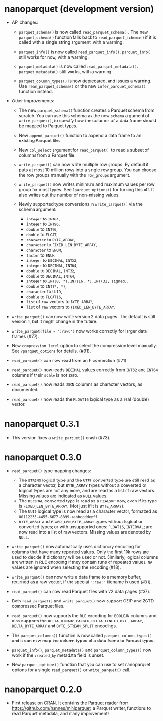 # nanoparquet (development version)

* API changes:

  - `parquet_schema()` is now called `read_parquet_schema()`. The new
    `parquet_schema()` function falls back to `read_parquet_schema()` if
    it is called with a single string argument, with a warning.

  - `parquet_info()` is now called `read_parquet_info()`. `parquet_info(`
    still works for now, with a warning.

  - `parquet_metadata()` is now called `read_parquet_metadata()`.
    `parquet_metadata()` still works, with a warning.

  - `parquet_column_types()` is now deprecated, and issues a warning. Use
    `read_parquet_schema()` or the new `infer_parquet_schema()` function
    instead.

* Other improvements:

  - The new `parquet_schema()` function creates a Parquet schema from
    scratch. You can use this schema as the new `schema` argument of
    `write_parquet()`, to specify how the columns of a data frame should
    be mapped to Parquet types.

  - New `append_parquet()` function to append a data frame to an
    existing Parquet file.

  - New `col_select` argument for `read_parquet()` to read a subset of
    columns from a Parquet file.

  - `write_parquet()` can now write multiple row groups. By default it puts
    at most 10 million rows into a single row group. You can choose the
    row groups manually with the `row_groups` argument.

  - `write_parquet()` now writes minimum and maximum values per row group
    for most types. See `?parquet_options()` for turning this off. It also
    writes out the number of non-missing values.

  - Newly supported type conversions in `write_parquet()` via the
    schema argument:

    - `integer` to `INT64`,
    - `integer` to `INT96`,
    - `double` to `INT96`,
    - `double` to `FLOAT`,
    - `character` to `BYTE_ARRAY`,
    - `character` to `FIXED_LEN_BYTE_ARRAY`,
    - `character` to `ENUM`,
    - `factor` to `ENUM`.
    - `integer` to `DECIMAL`, `INT32`,
    - `integer` to `DECIMAL`, `INT64`,
    - `double` to `DECIMAL`, `INT32`,
    - `double` to `DECIMAL`, `INT64`,
    - `integer` to `INT(8, *)`, `INT(16, *)`, `INT(32, signed)`,
    - `double` to `INT(*, *)`,
    - `character` to `UUID`,
    - `double` to `FLOAT16`,
    - `list` of `raw` vectors to `BYTE_ARRAY`,
    - `list` of `raw` vectors to `FIXED_LEN_BYTE_ARRAY`.

* `write_parquet()` can now write version 2 data pages. The default is
  still version 1, but it might change in the future.

* `write_parquet(file = ":raw:")` now works correctly for larger data
  frames (#77).

* New `compression_level` option to select the compression level
  manually. See `?parquet_options` for details. (#91).

* `read_parquet()` can now read from an R connection (#71).

* `read_parquet()` now reads `DECIMAL` values correctly from `INT32`
  and `INT64` columns if their `scale` is not zero.

* `read_parquet()` now reads `JSON` columns as character vectors, as
  documented.

* `read_parquet()` now reads the `FLOAT16` logical type as a real (double)
  vector.

# nanoparquet 0.3.1

* This version fixes a `write_parquet()` crash (#73).

# nanoparquet 0.3.0

* `read_parquet()` type mapping changes:
  - The `STRING` logical type and the `UTF8` converted type are still read
    as a character vector, but `BYTE_ARRAY` types without a converted or
    logical types are not any more, and are read as a list of raw vectors.
    Missing values are indicated as `NULL` values.
  - The `DECIMAL` converted type is read as a `REALSXP` now, even if its
    type is `FIXED_LEN_BYTE_ARRAY`. (Not just if it is `BYTE_ARRAY`).
  - The `UUID` logical type is now read as a character vector, formatted as
    `00112233-4455-6677-8899-aabbccddeeff`.
  - `BYTE_ARRAY` and `FIXED_LEN_BYTE_ARRAY` types without logical or
    converted types; or with unsupported ones: `FLOAT16`, `INTERVAL`; are
    now read into a list of raw vectors. Missing values are denoted by
    `NULL`.

* `write_parquet()` now automatically uses dictionary encoding for columns
  that have many repeated values. Only the first 10k rows are used to
  decide if dictionary will be used or not. Similarly, logical columns are
  written in RLE encoding if they contain runs of repeated values.
  `NA` values are ignored when selecting the encoding (#18).

* `write_parquet()` can now write a data frame to a memory buffer, returned
  as a raw vector, if the special `":raw:"` filename is used (#31).

* `read_parquet()` can now read Parquet files with V2 data pages (#37).

* Both `read_parquet()` and `write_parquet()` now support GZIP and ZSTD
  compressed Parquet files.

* `read_parquet()` now supports the `RLE` encoding for `BOOLEAN` columns
  and also supports the `DELTA_BINARY_PACKED`, `DELTA_LENGTH_BYTE_ARRAY`,
  `DELTA_BYTE_ARRAY` and `BYTE_STREAM_SPLIT` encodings.

* The `parquet_columns()` function is now called `parquet_column_types()`
  and it can now map the column types of a data frame to Parquet types.

* `parquet_info()`, `parquet_metadata()` and `parquet_column_types()` now
  work if the `created_by` metadata field is unset.

* New `parquet_options()` function that you can use to set nanoparquet
  options for a single `read_parquet()` or `write_parquet()` call.

# nanoparquet 0.2.0

* First release on CRAN. It contains the Parquet reader from
  https://github.com/hannes/miniparquet, a Parquet writer,
  functions to read Parquet metadata, and many improvements.
